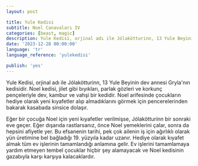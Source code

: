 ```yaml
---
layout: post

title: Yule Kedisi
subtitle: Noel Canavaları IV
categories: [beast, magic]
description: Yule Kedisi, orjinal adı ile Jólakötturinn, 13 Yule Beyinin dev annesi Gryla'nın kedisidir. Noel kedisi, jilet gibi bıyıkları, parlak gözleri ve korkunç pençeleriyle dev, kambur ve vahşi bir kedidir. 
date: '2023-12-28 00:00:00'
language: 'tr'
language_reference: 'yulekedisi'

publish: 'yes'
---
```

Yule Kedisi, orjinal adı ile Jólakötturinn, 13 Yule Beyinin dev annesi Gryla'nın kedisidir. Noel kedisi, jilet gibi bıyıkları, parlak gözleri ve korkunç pençeleriyle dev, kambur ve vahşi bir kedidir. Noel arifesinde çocukların hediye olarak yeni kıyafetler alıp almadıklarını görmek için pencerelerinden bakarak kasabada sinsice dolaşır.

Eğer bir çocuğa Noel için yeni kıyafetler verilmişse, Jólakötturinn bir sonraki eve geçer. Eğer dışarıda rastlarsanız, önce Noel yemeklerini çalar, sonra da hepsini afiyetle yer.
Bu efsanenin tarihi, pek çok ailenin iş için ağırlıklı olarak yün üretimine bel bağladığı 19. yüzyıla kadar uzanır. Hediye olarak kıyafet almak tüm ev işlerinin tamamlandığı anlamına gelir. Ev işlerini tamamlamaya yardım etmeyen tembel çocuklar hiçbir şey alamayacak ve Noel kedisinin gazabıyla karşı karşıya kalacaklardır.
